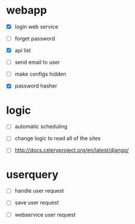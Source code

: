 # webapp
- [x] login web service
- [ ] forget password
- [x] api list
- [ ] send email to user
- [ ] make configs hidden
- [x] password hasher


# logic
- [ ] automatic scheduling 
- [ ] change logic to read all of the sites
- [ ] http://docs.celeryproject.org/en/latest/django/


# userquery
- [ ] handle user request
- [ ] save user request
- [ ] webservice  user request


